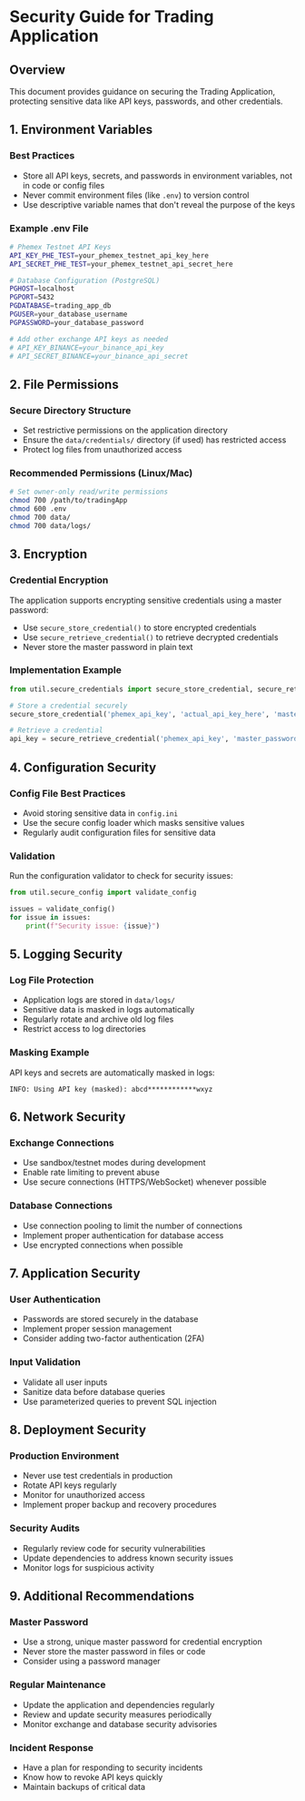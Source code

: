 # Security Guide for Trading Application

## Overview

This document provides guidance on securing the Trading Application, protecting sensitive data like API keys, passwords, and other credentials.

## 1. Environment Variables

### Best Practices
- Store all API keys, secrets, and passwords in environment variables, not in code or config files
- Never commit environment files (like `.env`) to version control
- Use descriptive variable names that don't reveal the purpose of the keys

### Example .env File
```bash
# Phemex Testnet API Keys
API_KEY_PHE_TEST=your_phemex_testnet_api_key_here
API_SECRET_PHE_TEST=your_phemex_testnet_api_secret_here

# Database Configuration (PostgreSQL)
PGHOST=localhost
PGPORT=5432
PGDATABASE=trading_app_db
PGUSER=your_database_username
PGPASSWORD=your_database_password

# Add other exchange API keys as needed
# API_KEY_BINANCE=your_binance_api_key
# API_SECRET_BINANCE=your_binance_api_secret
```

## 2. File Permissions

### Secure Directory Structure
- Set restrictive permissions on the application directory
- Ensure the `data/credentials/` directory (if used) has restricted access
- Protect log files from unauthorized access

### Recommended Permissions (Linux/Mac)
```bash
# Set owner-only read/write permissions
chmod 700 /path/to/tradingApp
chmod 600 .env
chmod 700 data/
chmod 700 data/logs/
```

## 3. Encryption

### Credential Encryption
The application supports encrypting sensitive credentials using a master password:
- Use `secure_store_credential()` to store encrypted credentials
- Use `secure_retrieve_credential()` to retrieve decrypted credentials
- Never store the master password in plain text

### Implementation Example
```python
from util.secure_credentials import secure_store_credential, secure_retrieve_credential

# Store a credential securely
secure_store_credential('phemex_api_key', 'actual_api_key_here', 'master_password')

# Retrieve a credential
api_key = secure_retrieve_credential('phemex_api_key', 'master_password')
```

## 4. Configuration Security

### Config File Best Practices
- Avoid storing sensitive data in `config.ini`
- Use the secure config loader which masks sensitive values
- Regularly audit configuration files for sensitive data

### Validation
Run the configuration validator to check for security issues:
```python
from util.secure_config import validate_config

issues = validate_config()
for issue in issues:
    print(f"Security issue: {issue}")
```

## 5. Logging Security

### Log File Protection
- Application logs are stored in `data/logs/`
- Sensitive data is masked in logs automatically
- Regularly rotate and archive old log files
- Restrict access to log directories

### Masking Example
API keys and secrets are automatically masked in logs:
```
INFO: Using API key (masked): abcd************wxyz
```

## 6. Network Security

### Exchange Connections
- Use sandbox/testnet modes during development
- Enable rate limiting to prevent abuse
- Use secure connections (HTTPS/WebSocket) whenever possible

### Database Connections
- Use connection pooling to limit the number of connections
- Implement proper authentication for database access
- Use encrypted connections when possible

## 7. Application Security

### User Authentication
- Passwords are stored securely in the database
- Implement proper session management
- Consider adding two-factor authentication (2FA)

### Input Validation
- Validate all user inputs
- Sanitize data before database queries
- Use parameterized queries to prevent SQL injection

## 8. Deployment Security

### Production Environment
- Never use test credentials in production
- Rotate API keys regularly
- Monitor for unauthorized access
- Implement proper backup and recovery procedures

### Security Audits
- Regularly review code for security vulnerabilities
- Update dependencies to address known security issues
- Monitor logs for suspicious activity

## 9. Additional Recommendations

### Master Password
- Use a strong, unique master password for credential encryption
- Never store the master password in files or code
- Consider using a password manager

### Regular Maintenance
- Update the application and dependencies regularly
- Review and update security measures periodically
- Monitor exchange and database security advisories

### Incident Response
- Have a plan for responding to security incidents
- Know how to revoke API keys quickly
- Maintain backups of critical data